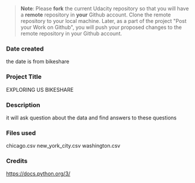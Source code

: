 >**Note**: Please **fork** the current Udacity repository so that you will have a **remote** repository in **your** Github account. Clone the remote repository to your local machine. Later, as a part of the project "Post your Work on Github", you will push your proposed changes to the remote repository in your Github account.

### Date created
the date is from bikeshare

### Project Title
EXPLORING US BIKESHARE


### Description
it will ask question about the data and find answers to these questions
### Files used
chicago.csv
new_york_city.csv
washington.csv
### Credits
https://docs.python.org/3/
